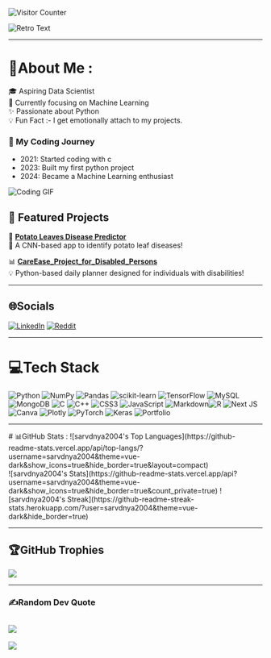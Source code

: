 ![Visitor Counter](https://komarev.com/ghpvc/?username=yourusername&label=Profile%20Views&color=28b463&style=flat) 

![Retro Text](https://readme-typing-svg.demolab.com?font=Press+Start+2P&size=24&duration=4000&pause=2000&color=00FFFF&center=true&vCenter=true&width=1000&height=80&lines=👋+Hi,+Welcome+to+my+Profile!;🌟+Keep+Exploring+to+Find+Cool+Projects!;🚀+Ready+to+Collaborate+and+Code!)
<hr>

# 💫About Me :
🎓 Aspiring Data Scientist
<br>
🌟 Currently focusing on Machine Learning
<br>
✨ Passionate about Python
<br>
💡 Fun Fact :- I get emotionally attach to my projects.

### 📅 My Coding Journey  
- 2021: Started coding with c
- 2023: Built my first python project  
- 2024: Became a Machine Learning enthusiast  


![Coding GIF](https://media.giphy.com/media/qgQUggAC3Pfv687qPC/giphy.gif)  
<!-- Congrats! You've found a secret message hidden in the code! -->

## 🌟 Featured Projects
🚀 [**Potato Leaves Disease Predictor**](https://github.com/sarvdnya2004/Potato_leaf_deesease_prediction.git)  
🔗 A CNN-based app to identify potato leaf diseases!  

📊 [**CareEase_Project_for_Disabled_Persons**](https://github.com/sarvdnya2004/CareEase_Project_for_Disabled_Persons.git)  
💡 Python-based daily planner designed for individuals with disabilities!
<hr>

## 🌐Socials
[![LinkedIn](https://img.shields.io/badge/LinkedIn-%230077B5.svg?logo=linkedin&logoColor=white)](https://linkedin.com/in/https://www.linkedin.com/in/sarvadnya-mense-a91b11250/) [![Reddit](https://img.shields.io/badge/Reddit-%23FF4500.svg?logo=Reddit&logoColor=white)](https://reddit.com/user/https://www.reddit.com/user/True_Economics7869/) 

<hr>

# 💻Tech Stack
 ![Python](https://img.shields.io/badge/python-3670A0?style=for-the-badge&logo=python&logoColor=ffdd54) ![NumPy](https://img.shields.io/badge/numpy-%23013243.svg?style=for-the-badge&logo=numpy&logoColor=white) ![Pandas](https://img.shields.io/badge/pandas-%23150458.svg?style=for-the-badge&logo=pandas&logoColor=white) ![scikit-learn](https://img.shields.io/badge/scikit--learn-%23F7931E.svg?style=for-the-badge&logo=scikit-learn&logoColor=white) ![TensorFlow](https://img.shields.io/badge/TensorFlow-%23FF6F00.svg?style=for-the-badge&logo=TensorFlow&logoColor=white) ![MySQL](https://img.shields.io/badge/mysql-%2300f.svg?style=for-the-badge&logo=mysql&logoColor=white) ![MongoDB](https://img.shields.io/badge/MongoDB-%234ea94b.svg?style=for-the-badge&logo=mongodb&logoColor=white) ![C](https://img.shields.io/badge/c-%2300599C.svg?style=for-the-badge&logo=c&logoColor=white) ![C++](https://img.shields.io/badge/c++-%2300599C.svg?style=for-the-badge&logo=c%2B%2B&logoColor=white) ![CSS3](https://img.shields.io/badge/css3-%231572B6.svg?style=for-the-badge&logo=css3&logoColor=white) ![JavaScript](https://img.shields.io/badge/javascript-%23323330.svg?style=for-the-badge&logo=javascript&logoColor=%23F7DF1E) ![Markdown](https://img.shields.io/badge/markdown-%23000000.svg?style=for-the-badge&logo=markdown&logoColor=white)![R](https://img.shields.io/badge/r-%23276DC3.svg?style=for-the-badge&logo=r&logoColor=white) ![Next JS](https://img.shields.io/badge/Next-black?style=for-the-badge&logo=next.js&logoColor=white) ![Canva](https://img.shields.io/badge/Canva-%2300C4CC.svg?style=for-the-badge&logo=Canva&logoColor=white) ![Plotly](https://img.shields.io/badge/Plotly-%233F4F75.svg?style=for-the-badge&logo=plotly&logoColor=white) ![PyTorch](https://img.shields.io/badge/PyTorch-%23EE4C2C.svg?style=for-the-badge&logo=PyTorch&logoColor=white) ![Keras](https://img.shields.io/badge/Keras-%23D00000.svg?style=for-the-badge&logo=Keras&logoColor=white) ![Portfolio](https://img.shields.io/badge/Portfolio-%23000000.svg?style=for-the-badge&logo=firefox&logoColor=#FF7139)

 <hr>
# 📊GitHub Stats :
![sarvdnya2004's Top Languages](https://github-readme-stats.vercel.app/api/top-langs/?username=sarvdnya2004&theme=vue-dark&show_icons=true&hide_border=true&layout=compact)
<br>
![sarvdnya2004's Stats](https://github-readme-stats.vercel.app/api?username=sarvdnya2004&theme=vue-dark&show_icons=true&hide_border=true&count_private=true)
![sarvdnya2004's Streak](https://github-readme-streak-stats.herokuapp.com/?user=sarvdnya2004&theme=vue-dark&hide_border=true)

<hr>

## 🏆GitHub Trophies
![](https://github-trophies.vercel.app/?username=sarvdnya2004&theme=onedark&no-frame=false&no-bg=false&margin-w=4)

<hr>

### ✍️Random Dev Quote
![](https://quotes-github-readme.vercel.app/api?type=horizontal&theme=radical)
---
[![](https://visitcount.itsvg.in/api?id=sarvdnya2004&icon=0&color=0)](https://visitcount.itsvg.in)


